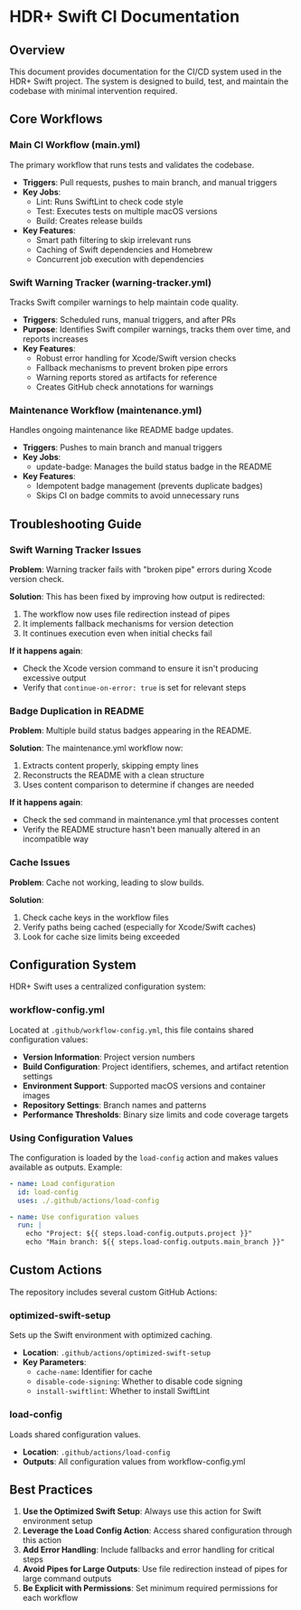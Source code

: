 # HDR+ Swift CI Documentation

## Overview
This document provides documentation for the CI/CD system used in the HDR+ Swift project. The system is designed to build, test, and maintain the codebase with minimal intervention required.

## Core Workflows

### Main CI Workflow (main.yml)
The primary workflow that runs tests and validates the codebase.

- **Triggers**: Pull requests, pushes to main branch, and manual triggers
- **Key Jobs**: 
  - Lint: Runs SwiftLint to check code style
  - Test: Executes tests on multiple macOS versions
  - Build: Creates release builds
- **Key Features**: 
  - Smart path filtering to skip irrelevant runs
  - Caching of Swift dependencies and Homebrew
  - Concurrent job execution with dependencies

### Swift Warning Tracker (warning-tracker.yml)
Tracks Swift compiler warnings to help maintain code quality.

- **Triggers**: Scheduled runs, manual triggers, and after PRs
- **Purpose**: Identifies Swift compiler warnings, tracks them over time, and reports increases
- **Key Features**: 
  - Robust error handling for Xcode/Swift version checks
  - Fallback mechanisms to prevent broken pipe errors
  - Warning reports stored as artifacts for reference
  - Creates GitHub check annotations for warnings

### Maintenance Workflow (maintenance.yml)
Handles ongoing maintenance like README badge updates.

- **Triggers**: Pushes to main branch and manual triggers
- **Key Jobs**: 
  - update-badge: Manages the build status badge in the README
- **Key Features**: 
  - Idempotent badge management (prevents duplicate badges)
  - Skips CI on badge commits to avoid unnecessary runs

## Troubleshooting Guide

### Swift Warning Tracker Issues

**Problem**: Warning tracker fails with "broken pipe" errors during Xcode version check.

**Solution**: This has been fixed by improving how output is redirected:
1. The workflow now uses file redirection instead of pipes
2. It implements fallback mechanisms for version detection
3. It continues execution even when initial checks fail

**If it happens again**: 
- Check the Xcode version command to ensure it isn't producing excessive output
- Verify that `continue-on-error: true` is set for relevant steps

### Badge Duplication in README

**Problem**: Multiple build status badges appearing in the README.

**Solution**: The maintenance.yml workflow now:
1. Extracts content properly, skipping empty lines
2. Reconstructs the README with a clean structure
3. Uses content comparison to determine if changes are needed

**If it happens again**:
- Check the sed command in maintenance.yml that processes content
- Verify the README structure hasn't been manually altered in an incompatible way

### Cache Issues

**Problem**: Cache not working, leading to slow builds.

**Solution**:
1. Check cache keys in the workflow files
2. Verify paths being cached (especially for Xcode/Swift caches)
3. Look for cache size limits being exceeded

## Configuration System

HDR+ Swift uses a centralized configuration system:

### workflow-config.yml
Located at `.github/workflow-config.yml`, this file contains shared configuration values:

- **Version Information**: Project version numbers
- **Build Configuration**: Project identifiers, schemes, and artifact retention settings
- **Environment Support**: Supported macOS versions and container images
- **Repository Settings**: Branch names and patterns
- **Performance Thresholds**: Binary size limits and code coverage targets

### Using Configuration Values

The configuration is loaded by the `load-config` action and makes values available as outputs. Example:

```yaml
- name: Load configuration
  id: load-config
  uses: ./.github/actions/load-config

- name: Use configuration values
  run: |
    echo "Project: ${{ steps.load-config.outputs.project }}"
    echo "Main branch: ${{ steps.load-config.outputs.main_branch }}"
```

## Custom Actions

The repository includes several custom GitHub Actions:

### optimized-swift-setup
Sets up the Swift environment with optimized caching.

- **Location**: `.github/actions/optimized-swift-setup`
- **Key Parameters**:
  - `cache-name`: Identifier for cache
  - `disable-code-signing`: Whether to disable code signing
  - `install-swiftlint`: Whether to install SwiftLint

### load-config
Loads shared configuration values.

- **Location**: `.github/actions/load-config`
- **Outputs**: All configuration values from workflow-config.yml

## Best Practices

1. **Use the Optimized Swift Setup**: Always use this action for Swift environment setup
2. **Leverage the Load Config Action**: Access shared configuration through this action
3. **Add Error Handling**: Include fallbacks and error handling for critical steps
4. **Avoid Pipes for Large Outputs**: Use file redirection instead of pipes for large command outputs
5. **Be Explicit with Permissions**: Set minimum required permissions for each workflow 